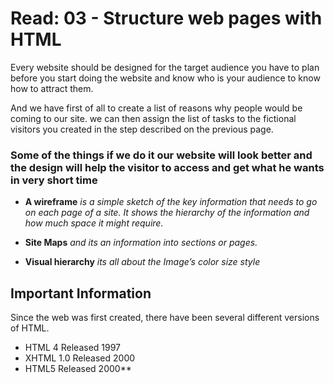 # Read: 03 - Structure web pages with HTML

Every website should be designed for the target audience you have to plan before you start doing the website and know who is your audience to know how to attract them.

And we have first of all to create a list of reasons why people would be coming to our site. we can then assign the list of tasks to the fictional visitors you created
in the step described on the previous page.
### Some of the things if we do it our website will look better and the design will help the visitor to access and get what he wants in very short time

- **A wireframe** _is a simple sketch of the key
   information that needs to go on each page of a
   site. It shows the hierarchy of the information
   and how much space it might require._

- **Site Maps** _and its an information into sections or pages._

- **Visual hierarchy** _its all about the Image’s color size style_

## Important Information 
Since the web was first created, there have
been several different versions of HTML.
- HTML 4 Released 1997
- XHTML 1.0 Released 2000
- HTML5 Released 2000**
